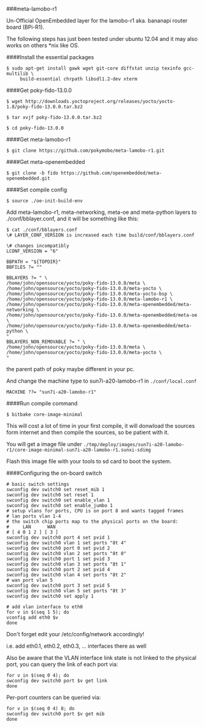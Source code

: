 ###meta-lamobo-r1

Un-Official OpenEmbedded layer for the lamobo-r1 aka. bananapi router board (BPi-R1).



The following steps has just been tested under ubuntu 12.04 and it may also works on others *nix like OS.


####Install the essential packages

```shell
$ sudo apt-get install gawk wget git-core diffstat unzip texinfo gcc-multilib \
     build-essential chrpath libsdl1.2-dev xterm
```

####Get poky-fido-13.0.0

```shell
$ wget http://downloads.yoctoproject.org/releases/yocto/yocto-1.8/poky-fido-13.0.0.tar.bz2

$ tar xvjf poky-fido-13.0.0.tar.bz2

$ cd poky-fido-13.0.0
```

####Get meta-lamobo-r1

```shell
$ git clone https://github.com/pokymobo/meta-lamobo-r1.git
```

####Get meta-openembedded

```shell
$ git clone -b fido https://github.com/openembedded/meta-openembedded.git
```

####Set compile config

```shell
$ source ./oe-init-build-env
```

Add meta-lamobo-r1, meta-networking, meta-oe and meta-python layers to ./conf/bblayer.conf, and it will be something like this:

```shell
$ cat ./conf/bblayers.conf
\# LAYER_CONF_VERSION is increased each time build/conf/bblayers.conf

\# changes incompatibly
LCONF_VERSION = "6"

BBPATH = "${TOPDIR}"
BBFILES ?= ""

BBLAYERS ?= " \
/home/john/opensource/yocto/poky-fido-13.0.0/meta \
/home/john/opensource/yocto/poky-fido-13.0.0/meta-yocto \
/home/john/opensource/yocto/poky-fido-13.0.0/meta-yocto-bsp \
/home/john/opensource/yocto/poky-fido-13.0.0/meta-lamobo-r1 \
/home/john/opensource/yocto/poky-fido-13.0.0/meta-openembedded/meta-networking \
/home/john/opensource/yocto/poky-fido-13.0.0/meta-openembedded/meta-oe \
/home/john/opensource/yocto/poky-fido-13.0.0/meta-openembedded/meta-python \
"
BBLAYERS_NON_REMOVABLE ?= " \
/home/john/opensource/yocto/poky-fido-13.0.0/meta \
/home/john/opensource/yocto/poky-fido-13.0.0/meta-yocto \
"
```

the parent path of poky maybe different in your pc.


And change the machine type to sun7i-a20-lamobo-r1 in `./conf/local.conf`

```shell
MACHINE ??= "sun7i-a20-lamobo-r1"
```

####Run compile command
```shell
$ bitbake core-image-minimal
```

This will cost a lot of time in your first compile, it will donwload the sources form internet and then compile the sources, so be patient with it.

You will get a image file under `./tmp/deploy/images/sun7i-a20-lamobo-r1/core-image-minimal-sun7i-a20-lamobo-r1.sunxi-sdimg`

Flash this image file with your tools to sd card to boot the system.

####Configuring the on-board switch
```shell
# basic switch settings
swconfig dev switch0 set reset_mib 1
swconfig dev switch0 set reset 1
swconfig dev switch0 set enable_vlan 1
swconfig dev switch0 set enable_jumbo 1
# setup vlans for ports, CPU is on port 8 and wants tagged frames
# lan ports vlan 1-4
# the switch chip ports map to the physical ports on the board:
#     LAN      WAN
# [ 4 0 1 2 ] [ 3 ]
swconfig dev switch0 port 4 set pvid 1
swconfig dev switch0 vlan 1 set ports "8t 4"
swconfig dev switch0 port 0 set pvid 2
swconfig dev switch0 vlan 2 set ports "8t 0"
swconfig dev switch0 port 1 set pvid 3
swconfig dev switch0 vlan 3 set ports "8t 1"
swconfig dev switch0 port 2 set pvid 4
swconfig dev switch0 vlan 4 set ports "8t 2"
# wan port vlan 5
swconfig dev switch0 port 3 set pvid 5
swconfig dev switch0 vlan 5 set ports "8t 3"
swconfig dev switch0 set apply 1

# add vlan interface to eth0
for v in $(seq 1 5); do
vconfig add eth0 $v
done

```

Don't forget edit your /etc/config/network accordingly!

i.e. add eth0.1, eth0.2, eth0.3, ... interfaces there as well


Also be aware that the VLAN interface link state is not linked to the physical port, you can query the link of each port via:
```shell
for v in $(seq 0 4); do
swconfig dev switch0 port $v get link
done
```

Per-port counters can be queried via:
```shell
for v in $(seq 0 4) 8; do
swconfig dev switch0 port $v get mib
done
```
